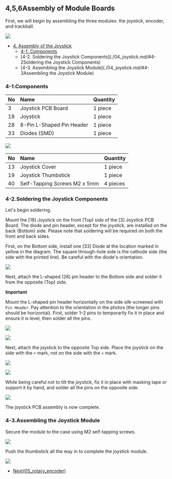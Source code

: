 <!-- ### Monkeypad Build Guide Top Page is here [English](01_build_guide.md)  -->

## 4,5,6Assembly of Module Boards

First, we will begin by assembling the three modules: the joystick, encoder, and trackball.

![](../images/04/monkeypad_4_01.jpeg)     

  - [4. Assembly of the Joystick](04_joystick.md)  
    - [4-1. Components](./04_joystick.md/#4-1Components)
    - [4-2. Soldering the Joystick Components](./04_joystick.md/#4-2Soldering the Joystick Components)
    - [4-3. Assembling the Joystick Module](./04_joystick.md/#4-3Assembling the Joystick Module)

### 4-1.Components

| No | Name |	Quantity |
|:-|:-|:-|
| 3 | Joystick PCB Board | 1 piece	|
| 18 | Joystick | 1 piece | 
| 28 | 8-Pin L-Shaped Pin Header | 1 piece |
| 33 | Diodes (SMD) | 1 piece |

![](../images/04/monkeypad_4_02.jpeg)

| No | Name |	Quantity |
|:-|:-|:-|
| 13 | Joystick Cover | 1 piece |
| 19 | Joystick Thumbstick | 1 piece |
| 40 | Self-Tapping Screws M2 x 5mm | 4 pieces |

### 4-2.Soldering the Joystick Components

Let's begin soldering.

Mount the [18] Joystick on the front (Top) side of the [3] Joystick PCB Board. The diode and pin header, except for the joystick, are installed on the back (Bottom) side. Please note that soldering will be required on both the front and back sides.

First, on the Bottom side, install one [33] Diode at the location marked in yellow in the diagram. The square through-hole side is the cathode side (the side with the printed line). Be careful with the diode's orientation.

![](../images/04/monkeypad_4_03.jpeg)

Next, attach the L-shaped (28) pin header to the Bottom side and solder it from the opposite (Top) side.

**Important**

Mount the L-shaped pin header horizontally on the side silk-screened with `Pin Header`. Pay attention to the orientation in the photos (the longer pins should be horizontal). First, solder 1–2 pins to temporarily fix it in place and ensure it is level, then solder all the pins.

![](../images/04/monkeypad_4_04.jpeg)

![](../images/04/monkeypad_4_05.jpeg)

Next, attach the joystick to the opposite Top side. Place the joystick on the side with the `+` mark, not on the side with the `×` mark.

![](../images/04/monkeypad_4_07.jpeg)

![](../images/04/monkeypad_4_06.jpeg)

While being careful not to tilt the joystick, fix it in place with masking tape or support it by hand, and solder all the pins on the opposite side.

![](../images/04/monkeypad_4_08.jpeg)

The joystick PCB assembly is now complete.

### 4-3.Assembling the Joystick Module

Secure the module to the case using M2 self-tapping screws.

![](../images/04/monkeypad_4_10.jpeg)

Push the thumbstick all the way in to complete the joystick module.

![](../images/04/monkeypad_4_11.jpeg)


  - [Next(05_rotary_encoder)](05_rotary_encoder.md)
